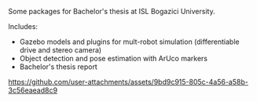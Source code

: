 Some packages for Bachelor's thesis at ISL Bogazici University.

Includes:
* Gazebo models and plugins for mult-robot simulation (differentiable drive and stereo camera)
* Object detection and pose estimation with ArUco markers
* Bachelor's thesis report


https://github.com/user-attachments/assets/9bd9c915-805c-4a56-a58b-3c56eaead8c9

